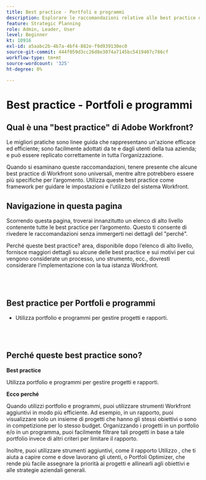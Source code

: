 ```yaml
---
title: Best practice - Portfoli e programmi
description: Esplorare le raccomandazioni relative alle best practice degli esperti Adobe Workfront sull’impostazione, la gestione e l’utilizzo di portfolio e programmi.
feature: Strategic Planning
role: Admin, Leader, User
level: Beginner
kt: 10916
exl-id: a5aabc2b-4b7a-4bf4-882e-f9d939130ec0
source-git-commit: 444f059d3cc26d8e3074a7145bc5419407c786cf
workflow-type: tm+mt
source-wordcount: '325'
ht-degree: 0%

---
```


# Best practice - Portfoli e programmi

## Qual è una &quot;best practice&quot; di Adobe Workfront?

Le migliori pratiche sono linee guida che rappresentano un&#39;azione efficace ed efficiente; sono facilmente adottati da te e dagli utenti della tua azienda; e può essere replicato correttamente in tutta l’organizzazione.

Quando si esaminano queste raccomandazioni, tenere presente che alcune best practice di Workfront sono universali, mentre altre potrebbero essere più specifiche per l’argomento. Utilizza queste best practice come framework per guidare le impostazioni e l’utilizzo del sistema Workfront.

## Navigazione in questa pagina

Scorrendo questa pagina, troverai innanzitutto un elenco di alto livello contenente tutte le best practice per l’argomento. Questo ti consente di rivedere le raccomandazioni senza immergerti nei dettagli del &quot;perché&quot;.

Perché queste best practice? area, disponibile dopo l’elenco di alto livello, fornisce maggiori dettagli su alcune delle best practice e sui motivi per cui vengono considerate un processo, uno strumento, ecc., dovresti considerare l’implementazione con la tua istanza Workfront.

</br>
</br>

## Best practice per Portfoli e programmi

* Utilizza portfolio e programmi per gestire progetti e rapporti.

</br>
</br>

## Perché queste best practice sono?

**Best practice**

Utilizza portfolio e programmi per gestire progetti e rapporti.

**Ecco perché**

Quando utilizzi portfolio e programmi, puoi utilizzare strumenti Workfront aggiuntivi in modo più efficiente. Ad esempio, in un rapporto, puoi visualizzare solo un insieme di progetti che hanno gli stessi obiettivi o sono in competizione per lo stesso budget. Organizzando i progetti in un portfolio e/o in un programma, puoi facilmente filtrare tali progetti in base a tale portfolio invece di altri criteri per limitare il rapporto.

Inoltre, puoi utilizzare strumenti aggiuntivi, come il rapporto Utilizzo , che ti aiuta a capire come e dove lavorano gli utenti, o Portfoli Optimizer, che rende più facile assegnare la priorità ai progetti e allinearli agli obiettivi e alle strategie aziendali generali.
